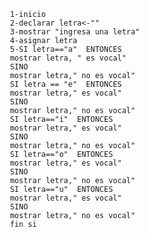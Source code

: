      1-inicio
     2-declarar letra<-""
     3-mostrar "ingresa una letra"
     4-asignar letra
     5-SI letra=="a"  ENTONCES 
     mostrar letra, " es vocal"
     SINO 
     mostrar letra," no es vocal"
     SI letra == "e"  ENTONCES
     mostrar letra," es vocal"
     SINO
     mostrar letra," no es vocal"
     SI letra=="i"  ENTONCES
     mostrar letra," es vocal"
     SINO
     mostrar letra," no es vocal"
     SI letra=="o"  ENTONCES
     mostrar letra," es vocal"  
     SINO
     mostrar letra," no es vocal"
     SI letra=="u"  ENTONCES
     mostrar letra," es vocal"  
     SINO
     mostrar letra," no es vocal"
     fin si
     
